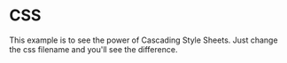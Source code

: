 # CSS
This example is to see the power of Cascading Style Sheets.
Just change the css filename and you'll see the difference.
